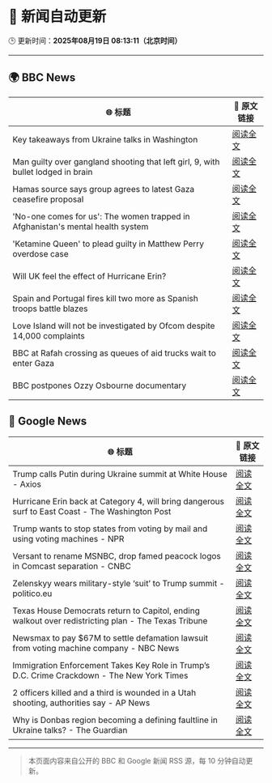 # 🧠 新闻自动更新

🕒 更新时间：**2025年08月19日 08:13:11（北京时间）**

---

## 🌍 BBC News

| 🌐 标题 | 🔗 原文链接 |
|--------|-------------|
| Key takeaways from Ukraine talks in Washington | [阅读全文](https://www.bbc.com/news/articles/c5yp4jggrj2o?at_medium=RSS&at_campaign=rss) |
| Man guilty over gangland shooting that left girl, 9, with bullet lodged in brain | [阅读全文](https://www.bbc.com/news/articles/c939v7gejlpo?at_medium=RSS&at_campaign=rss) |
| Hamas source says group agrees to latest Gaza ceasefire proposal | [阅读全文](https://www.bbc.com/news/articles/ckgjye15zdlo?at_medium=RSS&at_campaign=rss) |
| 'No-one comes for us': The women trapped in Afghanistan's mental health system | [阅读全文](https://www.bbc.com/news/articles/c80dg700dego?at_medium=RSS&at_campaign=rss) |
| 'Ketamine Queen' to plead guilty in Matthew Perry overdose case | [阅读全文](https://www.bbc.com/news/articles/c62wnp7622po?at_medium=RSS&at_campaign=rss) |
| Will UK feel the effect of Hurricane Erin? | [阅读全文](https://www.bbc.com/weather/articles/cg7jy3jk2e4o?at_medium=RSS&at_campaign=rss) |
| Spain and Portugal fires kill two more as Spanish troops battle blazes | [阅读全文](https://www.bbc.com/news/articles/cz60y7npl32o?at_medium=RSS&at_campaign=rss) |
| Love Island will not be investigated by Ofcom despite 14,000 complaints | [阅读全文](https://www.bbc.com/news/articles/cj4wlpvdzjyo?at_medium=RSS&at_campaign=rss) |
| BBC at Rafah crossing as queues of aid trucks wait to enter Gaza | [阅读全文](https://www.bbc.com/news/videos/cev2nmwxe1po?at_medium=RSS&at_campaign=rss) |
| BBC postpones Ozzy Osbourne documentary | [阅读全文](https://www.bbc.com/news/articles/cly41jzxxmpo?at_medium=RSS&at_campaign=rss) |

## 📰 Google News

| 🌐 标题 | 🔗 原文链接 |
|--------|-------------|
| Trump calls Putin during Ukraine summit at White House - Axios | [阅读全文](https://news.google.com/rss/articles/CBMifkFVX3lxTE5pSUFsSW1PSkhUMzdfM0hnRERVaDkzXy00c0t1bmhIajR4RG1RY0NFN1FCeVhnWkJpU0ZPdURWSnFaVGgwZkdTTFVYRTZ3WnpuNGhqcHRFVGl4RGtfbWVqdEJrUHRFLWx3UGV0dTV3b0R3cmxINHh4cVBLODUtUQ?oc=5) |
| Hurricane Erin back at Category 4, will bring dangerous surf to East Coast - The Washington Post | [阅读全文](https://news.google.com/rss/articles/CBMilgFBVV95cUxPMmZCaWhmRDRGU1lVX1RWR1kyS1Z6NDFjaGk0VHVRX3ZudnlQRVl6LVhjaXgwdU9KTXZpTnQtX2Y1X2dZU1RsVlZ3QWZkN0lFWS1lN1NoMk9PNTh3cGZJV2xFMFk5dzdsMU1HR1dfbGVRbW9kWXVZemJWZ1VpUWZvVXo1UHhWUTJEY21iTDRlRW91MkNuSXc?oc=5) |
| Trump wants to stop states from voting by mail and using voting machines - NPR | [阅读全文](https://news.google.com/rss/articles/CBMiekFVX3lxTE4zVHFBQWR4WmZaMFdZNkVMSi1adHlRSU5fNjYybEVUUEpPOVFGaUdQY29nallwbW45UnNaeGJ5b2I2anRTbE4wbWF6QU1XWDQyLWQyVmdzVjRZQ29ZUUN0UTFFOTdGMWt2V3pzSkoyQWd2YzhZeXlEeHVn?oc=5) |
| Versant to rename MSNBC, drop famed peacock logos in Comcast separation - CNBC | [阅读全文](https://news.google.com/rss/articles/CBMihgFBVV95cUxQNFlEUWIyUFpXS2dNaEUyZEpFckQtYnhWRXlVWVNfcHRxMkZnSm5WUWJZVGVMSkVBMHRXTDEtcXV0QmtMcWdnQ1A0NzAzaG5NbmlZTnBMUlA5Vnh6YVdtTkpkSnE1MUVQa1pYVXNEY0ZyYW5sOFhWOXFKcTBoSVZlUzFyWmRjd9IBiwFBVV95cUxPeVZDcGpoOExQcE9wQ091X210RVV0TWN5MVBybkRhQ0NPYlBYaEI4bV9ROUR1UG13WHJWZUF6aTUzTXJRZy1RUURoTXc1bktDS0VqYWdDcGlZUGxFU0hkYmtoWjNUeHRBMjR6VTRhVDNrb3BSWE5lRXBLNGpQV0poMXRsVFFJQVF3Q0Fj?oc=5) |
| Zelenskyy wears military-style ‘suit’ to Trump summit - politico.eu | [阅读全文](https://news.google.com/rss/articles/CBMiogFBVV95cUxNeGIxc2pBMDhjUU0wdjdfSHowRVRnZkZrYmlrbnZsTVpsR3FZWUJBMHgzckFiQXMwajRCcnNIX3Nwc1lnNW92SG1majJMd1dJRmRhdU1WbElDd2YtU2dULTBaQWFOc1NFdjI2NWJwWjF2b0FnVWo5TVNuTzVzXzF3dkNXeE5fMHRwMmtka2lPclI0YTdCNUNMYUpOTXJYdFA0NUE?oc=5) |
| Texas House Democrats return to Capitol, ending walkout over redistricting plan - The Texas Tribune | [阅读全文](https://news.google.com/rss/articles/CBMilAFBVV95cUxNOXdfa1pxSVRRRG42ZHlfYkkyME9jTHdDSXlqdnRnZUFITTE2QmFIMDBRd3dVQVFzeXR5M0VjWnlkeXo3S1UxS1R1MEktVVh1aHBpVFkzNFhrVXdtWW5FUUwxVVdOT2xGODlFdGdrTUtxVXlUeURiWUd3N2Q1VzlLVFhaWnNnSGk5MDdvdEVMWUNUdG5v?oc=5) |
| Newsmax to pay $67M to settle defamation lawsuit from voting machine company - NBC News | [阅读全文](https://news.google.com/rss/articles/CBMisgFBVV95cUxNZ01lOWQ1ajRfNVJWWkkzZU42NllXZ1RUNVRXLW94Q3JoMWE0aXdDcndsbDY3MTJ2cTh0d1hXdVNOS3E3ODBPWTduRE1Yc3BMQXFKY2RPQWlxYjNFLTRTNnd6S0pVM1BmV3JmLU4zQmlPQ0hvcnpRN1ZEZjJ6MHJ3RG1mVXd1RzhiQ3NWVVdGZWszVEM1UDV1Q3Z1S1NiM054czdoRjhsXy1wbFVwTGRPcTRB0gFWQVVfeXFMTmxycGFLRGJuSldsRVQ5bjlXZFg1SndfVElHN3p0VGdJZzZTQTRNbE5nMFlwUFE3cFBYdV9keVRDT2lPV0dGRmw3dkh5c0xMV3g2eDNhZUE?oc=5) |
| Immigration Enforcement Takes Key Role in Trump’s D.C. Crime Crackdown - The New York Times | [阅读全文](https://news.google.com/rss/articles/CBMieEFVX3lxTE1pVGJwUHJvbTNtOEw5OVc4TXl6cW1XWDZOdzNVeHdodjNEd2RmeHYxUEtfOUtkSTFjSlI0Nzl6Z3p6dW9hVkc4dFc3SmRfVFZOOEVYWXphZUJKZGhoaVVlMnJaT3ByalhWR3k4OWNYdjZXUzdraDh3MA?oc=5) |
| 2 officers killed and a third is wounded in a Utah shooting, authorities say - AP News | [阅读全文](https://news.google.com/rss/articles/CBMioAFBVV95cUxOY1dzOG9Kemlpd3I5RnZISXgxS0hNcnZxRF9LcDBFQkdXdWFJRUZXSDlUZGlvRjZEWkZPWU8tM3ZpN3UyNEFwb1NzQnpjMTlFckpkVjA4QVhLOXJPdTVtSVl2Z2tLVzF3SUtZU0NPNUpFaTRka25ERU1jUS04U3hzUVpkUmxnOF8wTFN0bXRFQm1Vd2IxZ3ZZc1RyaUF4T3B0?oc=5) |
| Why is Donbas region becoming a defining faultline in Ukraine talks? - The Guardian | [阅读全文](https://news.google.com/rss/articles/CBMiqAFBVV95cUxQM2hzalRZU2U4RGdRcWJUYVBYVUhVeVZ4eFZULW1LcENXVkxZeUllZ005MnVqeTY3UHlEUExkZkFfbjJGZW1qTHRRWENRbVIxVWU4WTNvVk1BcndiMnVqd1JPbnlXazB2a00tT0cydENuLVJJWHVOa09VMUgyc0F1bk1CSEx3M1ZYZHZNWjBEdC1lWjdHUFlBWWYtYWRuUjVfaXJuT2p1OVc?oc=5) |

---
> 本页面内容来自公开的 BBC 和 Google 新闻 RSS 源，每 10 分钟自动更新。